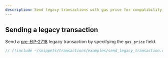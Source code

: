 ```yaml
---
description: Send legacy transactions with gas price for compatibility with older Ethereum networks
---
```


## Sending a legacy transaction

Send a [pre-EIP-2718](https://eips.ethereum.org/EIPS/eip-2718) legacy transaction by specifying the `gas_price` field.

```rust
// [!include ~/snippets/transactions/examples/send_legacy_transaction.rs]
```

